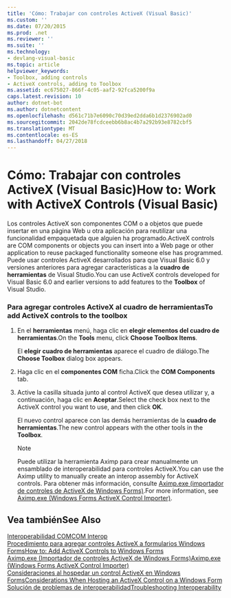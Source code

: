 ```yaml
---
title: 'Cómo: Trabajar con controles ActiveX (Visual Basic)'
ms.custom: ''
ms.date: 07/20/2015
ms.prod: .net
ms.reviewer: ''
ms.suite: ''
ms.technology:
- devlang-visual-basic
ms.topic: article
helpviewer_keywords:
- Toolbox, adding controls
- ActiveX controls, adding to Toolbox
ms.assetid: ec675027-866f-4c05-aaf2-92fca5200f9a
caps.latest.revision: 10
author: dotnet-bot
ms.author: dotnetcontent
ms.openlocfilehash: d561c71b7e6090c70d39ed2dda6b1d2376902ad0
ms.sourcegitcommit: 2042de78fcdceebb6b8ac4b7a292b93e8782cbf5
ms.translationtype: MT
ms.contentlocale: es-ES
ms.lasthandoff: 04/27/2018
---
```

# <a name="how-to-work-with-activex-controls-visual-basic"></a><span data-ttu-id="d4464-102">Cómo: Trabajar con controles ActiveX (Visual Basic)</span><span class="sxs-lookup"><span data-stu-id="d4464-102">How to: Work with ActiveX Controls (Visual Basic)</span></span>
<span data-ttu-id="d4464-103">Los controles ActiveX son componentes COM o a objetos que puede insertar en una página Web u otra aplicación para reutilizar una funcionalidad empaquetada que alguien ha programado.</span><span class="sxs-lookup"><span data-stu-id="d4464-103">ActiveX controls are COM components or objects you can insert into a Web page or other application to reuse packaged functionality someone else has programmed.</span></span> <span data-ttu-id="d4464-104">Puede usar controles ActiveX desarrollados para que Visual Basic 6.0 y versiones anteriores para agregar características a la **cuadro de herramientas** de Visual Studio.</span><span class="sxs-lookup"><span data-stu-id="d4464-104">You can use ActiveX controls developed for Visual Basic 6.0 and earlier versions to add features to the **Toolbox** of Visual Studio.</span></span>  
  
### <a name="to-add-activex-controls-to-the-toolbox"></a><span data-ttu-id="d4464-105">Para agregar controles ActiveX al cuadro de herramientas</span><span class="sxs-lookup"><span data-stu-id="d4464-105">To add ActiveX controls to the toolbox</span></span>  
  
1.  <span data-ttu-id="d4464-106">En el **herramientas** menú, haga clic en **elegir elementos del cuadro de herramientas**.</span><span class="sxs-lookup"><span data-stu-id="d4464-106">On the **Tools** menu, click **Choose Toolbox Items**.</span></span>  
  
     <span data-ttu-id="d4464-107">El **elegir cuadro de herramientas** aparece el cuadro de diálogo.</span><span class="sxs-lookup"><span data-stu-id="d4464-107">The **Choose Toolbox** dialog box appears.</span></span>  
  
2.  <span data-ttu-id="d4464-108">Haga clic en el **componentes COM** ficha.</span><span class="sxs-lookup"><span data-stu-id="d4464-108">Click the **COM Components** tab.</span></span>  
  
3.  <span data-ttu-id="d4464-109">Active la casilla situada junto al control ActiveX que desea utilizar y, a continuación, haga clic en **Aceptar**.</span><span class="sxs-lookup"><span data-stu-id="d4464-109">Select the check box next to the ActiveX control you want to use, and then click **OK**.</span></span>  
  
     <span data-ttu-id="d4464-110">El nuevo control aparece con las demás herramientas de la **cuadro de herramientas**.</span><span class="sxs-lookup"><span data-stu-id="d4464-110">The new control appears with the other tools in the **Toolbox**.</span></span>  
  
    > [!NOTE]
    >  <span data-ttu-id="d4464-111">Puede utilizar la herramienta Aximp para crear manualmente un ensamblado de interoperabilidad para controles ActiveX.</span><span class="sxs-lookup"><span data-stu-id="d4464-111">You can use the Aximp utility to manually create an interop assembly for ActiveX controls.</span></span> <span data-ttu-id="d4464-112">Para obtener más información, consulte [Aximp.exe (importador de controles de ActiveX de Windows Forms)](http://msdn.microsoft.com/library/482c0d83-7144-4497-b626-87d2351b78d0).</span><span class="sxs-lookup"><span data-stu-id="d4464-112">For more information, see [Aximp.exe (Windows Forms ActiveX Control Importer)](http://msdn.microsoft.com/library/482c0d83-7144-4497-b626-87d2351b78d0).</span></span>  
  
## <a name="see-also"></a><span data-ttu-id="d4464-113">Vea también</span><span class="sxs-lookup"><span data-stu-id="d4464-113">See Also</span></span>  
 [<span data-ttu-id="d4464-114">Interoperabilidad COM</span><span class="sxs-lookup"><span data-stu-id="d4464-114">COM Interop</span></span>](../../../visual-basic/programming-guide/com-interop/index.md)  
 [<span data-ttu-id="d4464-115">Procedimiento para agregar controles ActiveX a formularios Windows Forms</span><span class="sxs-lookup"><span data-stu-id="d4464-115">How to: Add ActiveX Controls to Windows Forms</span></span>](../../../framework/winforms/controls/how-to-add-activex-controls-to-windows-forms.md)  
 [<span data-ttu-id="d4464-116">Aximp.exe (Importador de controles ActiveX de Windows Forms)</span><span class="sxs-lookup"><span data-stu-id="d4464-116">Aximp.exe (Windows Forms ActiveX Control Importer)</span></span>](http://msdn.microsoft.com/library/482c0d83-7144-4497-b626-87d2351b78d0)  
 [<span data-ttu-id="d4464-117">Consideraciones al hospedar un control ActiveX en Windows Forms</span><span class="sxs-lookup"><span data-stu-id="d4464-117">Considerations When Hosting an ActiveX Control on a Windows Form</span></span>](../../../framework/winforms/controls/considerations-when-hosting-an-activex-control-on-a-windows-form.md)  
 [<span data-ttu-id="d4464-118">Solución de problemas de interoperabilidad</span><span class="sxs-lookup"><span data-stu-id="d4464-118">Troubleshooting Interoperability</span></span>](../../../visual-basic/programming-guide/com-interop/troubleshooting-interoperability.md)
